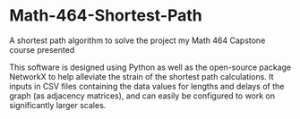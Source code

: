 # Math-464-Shortest-Path
A shortest path algorithm to solve the project my Math 464 Capstone course presented

This software is designed using Python as well as the open-source package NetworkX to help alleviate the strain of the shortest path calculations. It inputs in CSV files containing the data values for lengths and delays of the graph (as adjacency matrices), and can easily be configured to work on significantly larger scales.
